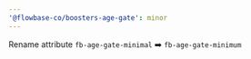 ```yaml
---
'@flowbase-co/boosters-age-gate': minor
---
```


Rename attribute `fb-age-gate-minimal` ➡️ `fb-age-gate-minimum`
